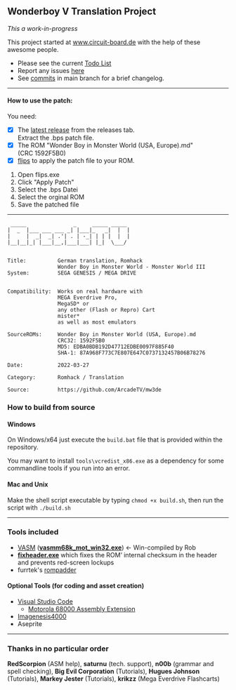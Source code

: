 ## Wonderboy V Translation Project
_This a work-in-progress_

This project started at www.circuit-board.de with the help of these awesome people.

- Please see the current [Todo List](https://github.com/ArcadeTV/mw3de/blob/main/info/TODO.md)
- Report any issues [here](https://github.com/ArcadeTV/mw3de/issues)
- See [commits](https://github.com/ArcadeTV/mw3de/commits/main) in main branch for a brief changelog.

---

#### How to use the patch:

You need:
- [x] The [latest release](https://github.com/ArcadeTV/mw3de/releases/latest) from the releases tab. <br>Extract the .bps patch file.
- [x] The ROM "Wonder Boy in Monster World (USA, Europe).md"<br>(CRC 1592F5B0)
- [x] [flips](https://dl.smwcentral.net/11474/floating.zip) to apply the patch file to your ROM.

1. Open flips.exe
2. Click "Apply Patch"
3. Select the .bps Datei
4. Select the orginal ROM
5. Save the patched file

---

```
 _____               _     _____ _____ 
|  _  |___ ___ ___ _| |___|_   _|  |  |
|     |  _|  _| .'| . | -_| | | |  |  |
|__|__|_| |___|__,|___|___| |_|  \___/ 
                             

Title:          German translation, Romhack
                Wonder Boy in Monster World - Monster World III
System:         SEGA GENESIS / MEGA DRIVE
               

Compatibility:  Works on real hardware with 
                MEGA Everdrive Pro, 
                MegaSD* or 
                any other (Flash or Repro) Cart
                mister*
                as well as most emulators

SourceROMs:     Wonder Boy in Monster World (USA, Europe).md
                CRC32: 1592F5B0
                MD5: EDBA0BDB192D47712EDBE0097F885F40
                SHA-1: 87A968F773C7E807E647C0737132457B06B78276

Date:           2022-03-27

Category:       Romhack / Translation
               
Source:         https://github.com/ArcadeTV/mw3de

```

### How to build from source

#### Windows

On Windows/x64 just execute the `build.bat` file that is provided within the repository.

You may want to install `tools\vcredist_x86.exe` as a dependency for some commandline tools if you run into an error.


#### Mac and Unix

Make the shell script executable by typing `chmod +x build.sh`, then run the script with `./build.sh`

---

### Tools included

* [VASM](http://sun.hasenbraten.de/vasm/) (**[vasmm68k_mot_win32.exe](http://www.alphatron.co.uk/vasm/)**) <- Win-compiled by Rob
* **[fixheader.exe](https://github.com/sonicretro/s2disasm/raw/master/win32/fixheader.exe)** which fixes the ROM’ internal checksum in the header and prevents red-screen lockups
* furrtek's [rompadder](http://furrtek.free.fr/noclass/neogeo/pad.c)



#### Optional Tools (for coding and asset creation)

* [Visual Studio Code](https://code.visualstudio.com/)
  * [Motorola 68000 Assembly Extension](https://marketplace.visualstudio.com/items?itemName=clcxce.motorola-68k-assembly)
* [Imagenesis4000](http://devster.monkeeh.com/sega/imagenesis/)
* Aseprite

---

### Thanks in no particular order

**RedScorpion** (ASM help), **saturnu** (tech. support), **n00b** (grammar and spell checking), **Big Evil Corporation** (Tutorials), **Hugues Johnson** (Tutorials), **Markey Jester** (Tutorials), **krikzz** (Mega Everdrive Flashcarts)
